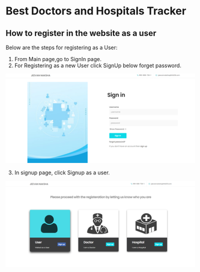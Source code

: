 # Best Doctors and Hospitals Tracker

## **How to register in the website as a user**

Below are the steps for registering as a User:

1. From Main page,go to SignIn page.
2. For Registering as a new User click SignUp below forget password.

![SignIn Page](images/Signin.png)

3. In signup page, click Signup as a user.

![User SignUp](images/user_signup.png)

